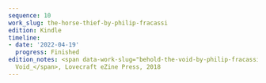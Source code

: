 ```yaml
---
sequence: 10
work_slug: the-horse-thief-by-philip-fracassi
edition: Kindle
timeline:
- date: '2022-04-19'
  progress: Finished
edition_notes: <span data-work-slug="behold-the-void-by-philip-fracassi">_Behold the
  Void_</span>, Lovecraft eZine Press, 2018
---
```


